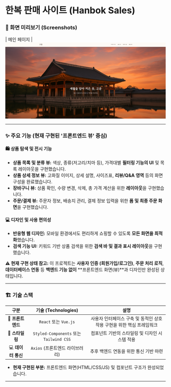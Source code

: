 # 한복 판매 사이트 (Hanbok Sales)

### 📸 화면 미리보기 (Screenshots)
| 메인 페이지 |![alt text](고운_Page.png)

---

### ✨ 주요 기능 (현재 구현된 '프론트엔드 뷰' 중심)

#### 🛍️ 상품 탐색 및 전시 기능
* **상품 목록 및 분류 뷰:** 색상, 종류(저고리/치마 등), 가격대별 **필터링 기능의 UI** 및 목록 레이아웃을 구현했습니다.
* **상품 상세 정보 뷰:** 고화질 이미지, 상세 설명, 사이즈표, **리뷰/Q&A 영역** 등의 화면 구성을 완료했습니다.
* **장바구니 뷰:** 상품 확인, 수량 변경, 삭제, 총 가격 계산을 위한 **레이아웃**을 구현했습니다.
* **주문/결제 뷰:** 주문자 정보, 배송지 관리, 결제 정보 입력을 위한 **폼 및 최종 주문 화면**을 구현했습니다.

#### 💻 디자인 및 사용 편의성
* **반응형 웹 디자인:** 모바일 환경에서도 편리하게 쇼핑할 수 있도록 **모든 화면을 최적화**했습니다.
* **검색 기능 UI:** 키워드 기반 상품 검색을 위한 **검색 바 및 결과 표시 레이아웃**을 구현했습니다.

**⚠️ 현재 구현 상태 참고:**
이 프로젝트는 **사용자 인증 (회원가입/로그인)**, **주문 처리 로직**, **데이터베이스 연동** 등 **백엔드 기능 없이** **프론트엔드 화면(뷰)**과 디자인만 완성된 상태입니다.

---

### 🏗️ 기술 스택

| 구분 | 기술 (Technologies) | 설명 |
| :---: | :---: | :---: |
| 🔧 **프론트엔드** | `React` 또는 `Vue.js` | 사용자 인터페이스 구축 및 동적인 상호작용 구현을 위한 핵심 프레임워크 |
| 🎨 **스타일링** | `Styled-Components` 또는 `Tailwind CSS` | 컴포넌트 기반의 스타일링 및 디자인 시스템 적용 |
| 💻 **데이터 통신** | `Axios` (프론트엔드 라이브러리) | 추후 백엔드 연동을 위한 통신 기반 마련 |

* **현재 구현된 부분:** 프론트엔드 화면(HTML/CSS/JS) 및 컴포넌트 구조가 완성되었습니다.

---
